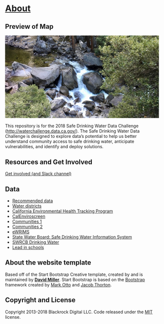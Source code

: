 # [About](https://openwaterdata.github.io/water-data-challenge)

## Preview of Map

![alt text](https://github.com/openwaterdata/water-data-challenge/blob/master/img/portfolio/thumbnails/1.jpg "Water")

This repository is for the 2018 Safe Drinking Water Data Challenge (http://waterchallenge.data.ca.gov/). The Safe Drinking Water Data Challenge is designed to explore data’s potential to help us better understand community access to safe drinking water, anticipate vulnerabilities, and identify and deploy solutions.

## Resources and Get Involved
[Get involved (and Slack channel)](http://waterchallenge.data.ca.gov/Get-Involved/index.html)

##  Data
- [Recommended data](https://docs.google.com/spreadsheets/d/1NhC1WyYVj2K4N-JpoYQk_7W0ZAbDInjmiYirHUkBaOE/edit#gid=0)
- [Water districts](https://data.cnra.ca.gov/dataset/water-districts)
- [California Environmental Health Tracking Program](http://cehtp.org/page/water/water_system_map_viewer) 
- [CalEnviroscreen](https://data.ca.gov/dataset/calenviroscreen-20)
- [Communities 1](https://www.waterboards.ca.gov/water_issues/programs/hr2w/docs/data/hr2w_web_data_active_05-2018.xlsx)
- [Communities 2](https://www.waterboards.ca.gov/water_issues/programs/hr2w/docs/data/hr2w_web_data_rtc_05-2018.xlsx)
- [eWRIMS](http://waterrightsmaps.waterboards.ca.gov/viewer/Resources/Images/eWRIMS/download.htm)
- [State Water Board: Safe Drinking Water Information System](https://sdwis.waterboards.ca.gov/PDWW/)       
- [SWRCB Drinking Water](https://www.waterboards.ca.gov/resources/data_databases/drinking_water.html)
- [Lead in schools](https://www.waterboards.ca.gov/drinking_water/certlic/drinkingwater/leadsamplinginschools.html)

## About the website template

Based off of the Start Bootstrap Creative template, created by and is maintained by **[David Miller](http://davidmiller.io/)**. Start Bootstrap is based on the [Bootstrap](http://getbootstrap.com/) framework created by [Mark Otto](https://twitter.com/mdo) and [Jacob Thorton](https://twitter.com/fat).

## Copyright and License

Copyright 2013-2018 Blackrock Digital LLC. Code released under the [MIT](https://github.com/BlackrockDigital/startbootstrap-creative/blob/gh-pages/LICENSE) license.
